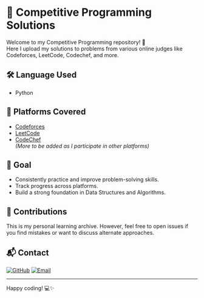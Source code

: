 # 🧠 Competitive Programming Solutions

Welcome to my Competitive Programming repository! 🚀  
Here I upload my solutions to problems from various online judges like Codeforces, LeetCode, Codechef, and more.


## 🛠 Language Used

- Python

## 📌 Platforms Covered

- [Codeforces](https://codeforces.com/profile/Btman_)
- [LeetCode](https://leetcode.com/u/WM1qV7mggR/)
- [CodeChef](https://www.codechef.com/users/adorn_shop_86)  
*(More to be added as I participate in other platforms)*



## 📅 Goal

- Consistently practice and improve problem-solving skills.
- Track progress across platforms.
- Build a strong foundation in Data Structures and Algorithms.

## 🤝 Contributions

This is my personal learning archive. However, feel free to open issues if you find mistakes or want to discuss alternate approaches.

## 📬 Contact


[![GitHub](https://img.shields.io/badge/GitHub-181717?style=for-the-badge&logo=github&logoColor=white)](https://github.com/Nafiul-Islam-DS)
[![Email](https://img.shields.io/badge/Email-red?style=for-the-badge&logo=gmail&logoColor=white)](mailto:nafiulislammmm@gmail.com)

---

Happy coding! 💻✨  
